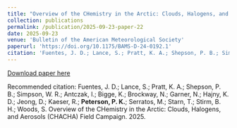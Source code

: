 ```yaml
---
title: "Overview of the CHemistry in the Arctic: Clouds, Halogens, and Aerosols (CHACHA) field campaign"
collection: publications
permalink: /publication/2025-09-23-paper-22
date: 2025-09-23
venue: 'Bulletin of the American Meteorological Society'
paperurl: 'https://doi.org/10.1175/BAMS-D-24-0192.1'
citation: 'Fuentes, J. D.; Lance, S.; Pratt, K. A.; Shepson, P. B.; Simpson, W. R.; Antczak, I.; Bigge, K.; Brockway, N.; Garner, N.; Hajny, K. D.; Jeong, D.; Kaeser, R.; <strong>Peterson, P. K.</strong>; Serratos, M.; Starn, T.; Stirm, B. H.; Woods, S. Overview of the CHemistry in the Arctic: Clouds, Halogens, and Aerosols (CHACHA) Field Campaign. 2025.'
---
```


<a href='https://doi.org/10.1175/BAMS-D-24-0192.1'>Download paper here</a>

Recommended citation: Fuentes, J. D.; Lance, S.; Pratt, K. A.; Shepson, P. B.; Simpson, W. R.; Antczak, I.; Bigge, K.; Brockway, N.; Garner, N.; Hajny, K. D.; Jeong, D.; Kaeser, R.; <strong>Peterson, P. K.</strong>; Serratos, M.; Starn, T.; Stirm, B. H.; Woods, S. Overview of the CHemistry in the Arctic: Clouds, Halogens, and Aerosols (CHACHA) Field Campaign. 2025.